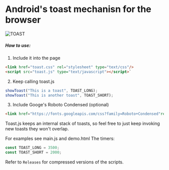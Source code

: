# Android's toast mechanisn for the browser
![TOAST](http://i.imgur.com/AwfVcw9.png)
##### How to use:

1) Include it into the page
```html
<link href="toast.css" rel="stylesheet" type="text/css"/>
<script src="toast.js" type="text/javascript"></script>`
```
2) Keep calling toast.js
```javascript
showToast("This is a toast", TOAST_LONG);
showToast("This is another toast", TOAST_SHORT);
```
3) Include Googe's Roboto Condensed (optional)
```html
<link href="https://fonts.googleapis.com/css?family=Roboto+Condensed"rel="stylesheet">
```

Toast.js keeps an internal stack of toasts, so feel free to just keep invoking new toasts they won't overlap.

For examples see main.js and demo.html
The timers:
```javascript
const TOAST_LONG = 3500;
const TOAST_SHORT = 2000;
```
Refer to `Releases` for compressed versions of the scripts.

